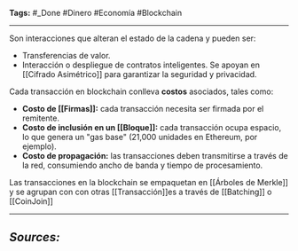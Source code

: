 **Tags:** #_Done 
#Dinero #Economía  #Blockchain 
- - -
Son interacciones que alteran el estado de la cadena y pueden ser:
- Transferencias de valor.
- Interacción o despliegue de contratos inteligentes.
Se apoyan en [[Cifrado Asimétrico]] para garantizar la seguridad y privacidad.

Cada transacción en blockchain conlleva **costos** asociados, tales como:  
- **Costo de [[Firmas]]:** cada transacción necesita ser firmada por el remitente.  
- **Costo de inclusión en un [[Bloque]]:** cada transacción ocupa espacio, lo que genera un "gas base" (21,000 unidades en Ethereum, por ejemplo).  
- **Costo de propagación:** las transacciones deben transmitirse a través de la red, consumiendo ancho de banda y tiempo de procesamiento.  

Las transacciones en la blockchain se empaquetan en  [[Árboles de Merkle]]  y se agrupan con con otras [[Transacción]]es  a través de [[Batching]]  o [[CoinJoin]]

- - - 
## ***Sources:***